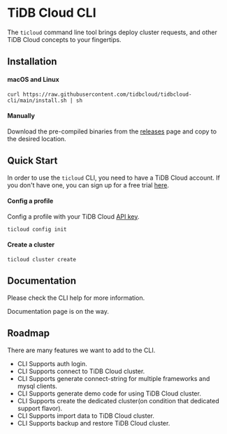 # TiDB Cloud CLI

The `ticloud` command line tool brings deploy cluster requests, and other TiDB Cloud concepts to your fingertips.

## Installation

#### macOS and Linux

```
curl https://raw.githubusercontent.com/tidbcloud/tidbcloud-cli/main/install.sh | sh
```

#### Manually

Download the pre-compiled binaries from the [releases](https://github.com/tidbcloud/tidbcloud-cli/releases/latest) page and copy to the desired location.

## Quick Start

In order to use the `ticloud` CLI, you need to have a TiDB Cloud account. If you don't have one, you can sign up for a free trial [here](https://tidbcloud.com/).

#### Config a profile

Config a profile with your TiDB Cloud [API key](https://docs.pingcap.com/tidbcloud/api/v1beta#section/Authentication/API-Key-Management).

```
ticloud config init
```

#### Create a cluster

```
ticloud cluster create
```

## Documentation

Please check the CLI help for more information.

Documentation page is on the way.

## Roadmap

There are many features we want to add to the CLI.
- CLI Supports auth login.
- CLI Supports connect to TiDB Cloud cluster.
- CLI Supports generate connect-string for multiple frameworks and mysql clients.
- CLI Supports generate demo code for using TiDB Cloud cluster.
- CLI Supports create the dedicated cluster(on condition that dedicated support flavor).
- CLI Supports import data to TiDB Cloud cluster.
- CLI Supports backup and restore TiDB Cloud cluster.
